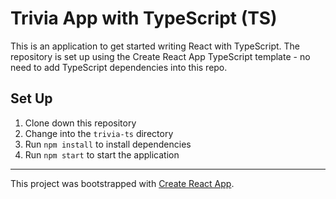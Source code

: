 # Trivia App with TypeScript (TS)

This is an application to get started writing React with TypeScript. The repository is set up using the Create React App TypeScript template - no need to add TypeScript dependencies into this repo.

## Set Up

1. Clone down this repository
1. Change into the `trivia-ts` directory
1. Run `npm install` to install dependencies
1. Run `npm start` to start the application

---

This project was bootstrapped with [Create React App](https://github.com/facebook/create-react-app).
